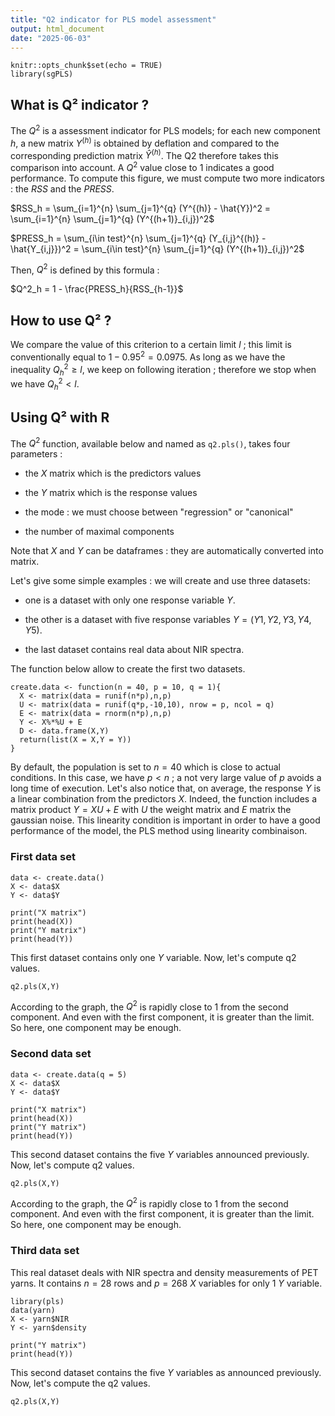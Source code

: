 ```yaml
---
title: "Q2 indicator for PLS model assessment"
output: html_document
date: "2025-06-03"
---
```


```{r setup, include=FALSE}
knitr::opts_chunk$set(echo = TRUE)
library(sgPLS)
```

## What is Q² indicator ?

The $Q^2$ is a assessment indicator for PLS models; for each new component $h$, a new matrix $Y^{(h)}$ is obtained by deflation and compared to the corresponding prediction matrix $\hat{Y}^{(h)}$. The Q2 therefore takes this comparison into account. A $Q^2$ value close to $1$ indicates a good performance. To compute this figure, we must compute two more indicators : the $RSS$ and the $PRESS$.


$RSS_h = \sum_{i=1}^{n} \sum_{j=1}^{q} (Y^{(h)} - \hat{Y})^2 =  \sum_{i=1}^{n} \sum_{j=1}^{q} (Y^{(h+1)}_{i,j})^2$

$PRESS_h = \sum_{i\in test}^{n} \sum_{j=1}^{q} (Y_{i,j}^{(h)} - \hat{Y_{i,j}})^2 =  \sum_{i\in test}^{n} \sum_{j=1}^{q} (Y^{(h+1)}_{i,j})^2$

Then, $Q^2$ is defined by this formula :

$Q^2_h = 1 - \frac{PRESS_h}{RSS_{h-1}}$

## How to use Q² ?

We compare the value of this criterion to a certain limit $l$ ; this limit is conventionally equal to $1-0.95^2 = 0.0975$. As long as we have the inequality $Q^2_h \geq l$, we keep on following iteration ; therefore we stop when we have $Q^2_h < l$.

## Using Q² with R

The $Q^2$ function, available below and named as `q2.pls()`, takes four parameters : 

- the $X$ matrix which is the predictors values

- the $Y$ matrix which is the response values

- the mode : we must choose between "regression" or "canonical"

- the number of maximal components

Note that $X$ and $Y$ can be dataframes : they are automatically converted into matrix.



Let's give some simple examples : we will create and use three datasets:

- one is a dataset with only one response variable $Y$.

- the other is a dataset with five response variables $Y = (Y1,Y2,Y3,Y4,Y5)$.

- the last dataset contains real data about NIR spectra.

The function below allow to create the first two datasets.

```{r pressure, echo=FALSE}
create.data <- function(n = 40, p = 10, q = 1){
  X <- matrix(data = runif(n*p),n,p)
  U <- matrix(data = runif(q*p,-10,10), nrow = p, ncol = q)
  E <- matrix(data = rnorm(n*p),n,p)
  Y <- X%*%U + E
  D <- data.frame(X,Y)
  return(list(X = X,Y = Y))
}
```

By default, the population is set to $n = 40$ which is close to actual conditions. In this case, we have $p < n$ ; a not very large value of $p$ avoids a long time of execution.
Let's also notice that, on average, the response $Y$ is a linear combination from the predictors $X$. Indeed, the function includes a matrix product $Y = XU + E$ with $U$ the weight matrix and $E$ matrix the gaussian noise. This linearity condition is important in order to have a good performance of the model, the PLS method using linearity combinaison. 

### First data set

```{r}
data <- create.data()
X <- data$X
Y <- data$Y

print("X matrix")
print(head(X))
print("Y matrix")
print(head(Y))
```

This first dataset contains only one $Y$ variable. Now, let's compute q2 values.

```{r}
q2.pls(X,Y)
```

According to the graph, the $Q^2$ is rapidly close to $1$ from the second component. And even with the first component, it is greater than the limit. So here, one component may be enough.

### Second data set

```{r}
data <- create.data(q = 5)
X <- data$X
Y <- data$Y

print("X matrix")
print(head(X))
print("Y matrix")
print(head(Y))
```

This second dataset contains the five $Y$ variables announced previously. Now, let's compute q2 values. 

```{r}
q2.pls(X,Y)
```

According to the graph, the $Q^2$ is rapidly close to $1$ from the second component. And even with the first component, it is greater than the limit. So here, one component may be enough.


### Third data set

This real dataset deals with NIR spectra and density measurements of PET yarns. It contains $n = 28$ rows and $p = 268$ $X$ variables for only $1$ $Y$ variable.

```{r}
library(pls)
data(yarn)
X <- yarn$NIR
Y <- yarn$density

print("Y matrix")
print(head(Y))
```

This second dataset contains the five $Y$ variables as announced previously. Now, let's compute the q2 values. 

```{r}
q2.pls(X,Y)
```

